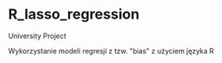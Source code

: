 # R_lasso_regression
University Project

Wykorzystanie modeli regresji z tzw. "bias" z użyciem języka R

